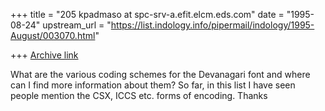 +++
title = "205 kpadmaso at spc-srv-a.efit.elcm.eds.com"
date = "1995-08-24"
upstream_url = "https://list.indology.info/pipermail/indology/1995-August/003070.html"

+++
[Archive link](https://list.indology.info/pipermail/indology/1995-August/003070.html)

What are the various coding schemes for the Devanagari font and where
can I find more information about them? So far, in this list I have
seen people mention the CSX, ICCS etc. forms of encoding.
Thanks





